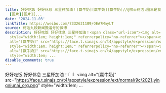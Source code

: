 ```yaml
---
title: 好好吃饭 好好休息 三星杯加油！[赢牛奶][赢牛奶][赢牛奶]//@棋士柯洁:图三是我心心念念的成都耗儿鱼火锅 - 转发 @棋士柯洁:&ensp;尽力局[淡淡的]
  [图片][图片][...
date: '2024-11-03'
linkTitle: https://weibo.com/7332621109/OEA7MnyLT
source: 柯洁九段新闻搬运号的微博
description: 好好吃饭 好好休息 三星杯加油！<span class="url-icon"><img alt="[赢牛奶]" src="https://face.t.sinajs.cn/t4/appstyle/expression/ext/normal/9c/2021_yingniunai_org.png"
  style="width:1em; height:1em;" referrerpolicy="no-referrer"></span><span class="url-icon"><img
  alt="[赢牛奶]" src="https://face.t.sinajs.cn/t4/appstyle/expression/ext/normal/9c/2021_yingniunai_org.png"
  style="width:1em; height:1em;" referrerpolicy="no-referrer"></span><span class="url-icon"><img
  alt="[赢牛奶]" src="https://face.t.sinajs.cn/t4/appstyle/expression/ext/normal/9c/2021_yingniunai_org.png"
  style="width:1em; ...
disable_comments: true
---
```

好好吃饭 好好休息 三星杯加油！<span class="url-icon"><img alt="[赢牛奶]" src="https://face.t.sinajs.cn/t4/appstyle/expression/ext/normal/9c/2021_yingniunai_org.png" style="width:1em; height:1em;" referrerpolicy="no-referrer"></span><span class="url-icon"><img alt="[赢牛奶]" src="https://face.t.sinajs.cn/t4/appstyle/expression/ext/normal/9c/2021_yingniunai_org.png" style="width:1em; height:1em;" referrerpolicy="no-referrer"></span><span class="url-icon"><img alt="[赢牛奶]" src="https://face.t.sinajs.cn/t4/appstyle/expression/ext/normal/9c/2021_yingniunai_org.png" style="width:1em; ...